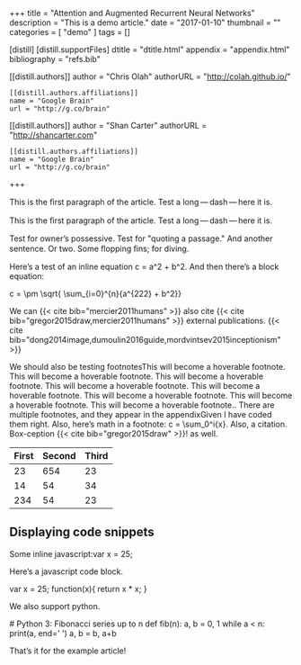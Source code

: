 +++
title = "Attention and Augmented Recurrent Neural Networks"
description = "This is a demo article."
date = "2017-01-10"
thumbnail = ""
categories = [
  "demo"
]
tags = []

[distill]
  [distill.supportFiles]
  dtitle = "dtitle.html"
  appendix = "appendix.html"
  bibliography = "refs.bib"

  [[distill.authors]]
  author = "Chris Olah"
  authorURL = "http://colah.github.io/"

    [[distill.authors.affiliations]]
    name = "Google Brain"
    url = "http://g.co/brain"

  [[distill.authors]]
  author = "Shan Carter"
  authorURL = "http://shancarter.com"

    [[distill.authors.affiliations]]
    name = "Google Brain"
    url = "http://g.co/brain"
+++


<d-abstract>
  <p>This is the ﬁrst paragraph of the article. Test a long — dash — here it is.</p>
</d-abstract>

This is the ﬁrst paragraph of the article. Test a long — dash — here it is.

Test for owner’s possessive. Test for "quoting a passage." And another sentence. Or two. Some ﬂopping ﬁns; for diving.

<p>Here’s a test of an inline equation <d-math>c = a^2 + b^2</d-math>. And then there’s a block equation:</p>
<d-math block="">
    c = \pm \sqrt{ \sum_{i=0}^{n}{a^{222} + b^2}}
</d-math>
<p>We can {{< cite bib="mercier2011humans" >}} also cite {{< cite bib="gregor2015draw,mercier2011humans" >}} external publications. {{< cite bib="dong2014image,dumoulin2016guide,mordvintsev2015inceptionism" >}}</p>
<p>We should also be testing footnotes<d-footnote>This will become a hoverable footnote. This will become a hoverable footnote. This will become a hoverable footnote. This will become a hoverable footnote. This will become a hoverable footnote. This will become a hoverable footnote. This will become a hoverable footnote. This will become a hoverable footnote.</d-footnote>. There are multiple footnotes, and they appear in the appendix<d-footnote>Given I have coded them right. Also, here’s math in a footnote: <d-math>c = \sum_0^i{x}</d-math>. Also, a citation. Box-ception {{< cite bib="gregor2015draw" >}}!</d-footnote> as well.</p>
<table>
  <thead>
    <tr><th>First</th><th>Second</th><th>Third</th></tr>
  </thead>
  <tbody>
    <tr><td>23</td><td>654</td><td>23</td></tr>
    <tr><td>14</td><td>54</td><td>34</td></tr>
    <tr><td>234</td><td>54</td><td>23</td></tr>
  </tbody>
</table>
<h2>Displaying code snippets</h2>
<p>Some inline javascript:<d-code language="javascript">var x = 25;</d-code></p>
<p>Here’s a javascript code block.</p>
<d-code block="" language="javascript">
    var x = 25;
    function(x){
      return x * x;
    }
</d-code>
<p>We also support python.</p>
<d-code block="" language="python">
  # Python 3: Fibonacci series up to n
  def fib(n):
    a, b = 0, 1
      while a &lt; n:
        print(a, end=' ')
        a, b = b, a+b
</d-code>
<p>That’s it for the example article!</p>